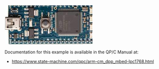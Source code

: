 ![STM32 EFM32-SLSTK3401A](../../../doxygen/images/bd_mbed-LPC1768.jpg)

Documentation for this example is available in the QP/C Manual at:

- https://www.state-machine.com/qpc/arm-cm_dpp_mbed-lpc1768.html
